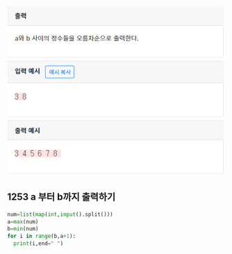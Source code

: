 ![](./img/image-20200428195638830.png)

## 1253  a 부터 b까지 출력하기

```python
num=list(map(int,input().split()))
a=max(num)
b=min(num)
for i in range(b,a+1):
  print(i,end=" ")

```



